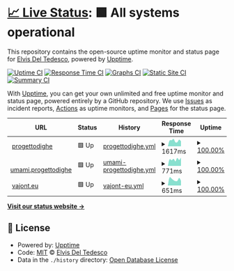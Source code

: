 # [📈 Live Status](https://phante.github.io/prdi-status): <!--live status--> **🟩 All systems operational**

This repository contains the open-source uptime monitor and status page for [Elvis Del Tedesco](https://www.phante.com), powered by [Upptime](https://github.com/upptime/upptime).

[![Uptime CI](https://github.com/phante/prdi-status/workflows/Uptime%20CI/badge.svg)](https://github.com/phante/prdi-status/actions?query=workflow%3A%22Uptime+CI%22)
[![Response Time CI](https://github.com/phante/prdi-status/workflows/Response%20Time%20CI/badge.svg)](https://github.com/phante/prdi-status/actions?query=workflow%3A%22Response+Time+CI%22)
[![Graphs CI](https://github.com/phante/prdi-status/workflows/Graphs%20CI/badge.svg)](https://github.com/phante/prdi-status/actions?query=workflow%3A%22Graphs+CI%22)
[![Static Site CI](https://github.com/phante/prdi-status/workflows/Static%20Site%20CI/badge.svg)](https://github.com/phante/prdi-status/actions?query=workflow%3A%22Static+Site+CI%22)
[![Summary CI](https://github.com/phante/prdi-status/workflows/Summary%20CI/badge.svg)](https://github.com/phante/prdi-status/actions?query=workflow%3A%22Summary+CI%22)

With [Upptime](https://upptime.js.org), you can get your own unlimited and free uptime monitor and status page, powered entirely by a GitHub repository. We use [Issues](https://github.com/phante/prdi-status/issues) as incident reports, [Actions](https://github.com/phante/prdi-status/actions) as uptime monitors, and [Pages](https://phante.github.io/prdi-status) for the status page.

<!--start: status pages-->
<!-- This summary is generated by Upptime (https://github.com/upptime/upptime) -->
<!-- Do not edit this manually, your changes will be overwritten -->
<!-- prettier-ignore -->
| URL | Status | History | Response Time | Uptime |
| --- | ------ | ------- | ------------- | ------ |
| <img alt="" src="https://icons.duckduckgo.com/ip3/www.progettodighe.it.ico" height="13"> [progettodighe](https://www.progettodighe.it) | 🟩 Up | [progettodighe.yml](https://github.com/phante/prdi-status/commits/HEAD/history/progettodighe.yml) | <details><summary><img alt="Response time graph" src="./graphs/progettodighe/response-time-week.png" height="20"> 1617ms</summary><br><a href="https://status.prdi.it/history/progettodighe"><img alt="Response time 2220" src="https://img.shields.io/endpoint?url=https%3A%2F%2Fraw.githubusercontent.com%2Fphante%2Fprdi-status%2FHEAD%2Fapi%2Fprogettodighe%2Fresponse-time.json"></a><br><a href="https://status.prdi.it/history/progettodighe"><img alt="24-hour response time 1966" src="https://img.shields.io/endpoint?url=https%3A%2F%2Fraw.githubusercontent.com%2Fphante%2Fprdi-status%2FHEAD%2Fapi%2Fprogettodighe%2Fresponse-time-day.json"></a><br><a href="https://status.prdi.it/history/progettodighe"><img alt="7-day response time 1617" src="https://img.shields.io/endpoint?url=https%3A%2F%2Fraw.githubusercontent.com%2Fphante%2Fprdi-status%2FHEAD%2Fapi%2Fprogettodighe%2Fresponse-time-week.json"></a><br><a href="https://status.prdi.it/history/progettodighe"><img alt="30-day response time 1843" src="https://img.shields.io/endpoint?url=https%3A%2F%2Fraw.githubusercontent.com%2Fphante%2Fprdi-status%2FHEAD%2Fapi%2Fprogettodighe%2Fresponse-time-month.json"></a><br><a href="https://status.prdi.it/history/progettodighe"><img alt="1-year response time 2173" src="https://img.shields.io/endpoint?url=https%3A%2F%2Fraw.githubusercontent.com%2Fphante%2Fprdi-status%2FHEAD%2Fapi%2Fprogettodighe%2Fresponse-time-year.json"></a></details> | <details><summary><a href="https://status.prdi.it/history/progettodighe">100.00%</a></summary><a href="https://status.prdi.it/history/progettodighe"><img alt="All-time uptime 99.92%" src="https://img.shields.io/endpoint?url=https%3A%2F%2Fraw.githubusercontent.com%2Fphante%2Fprdi-status%2FHEAD%2Fapi%2Fprogettodighe%2Fuptime.json"></a><br><a href="https://status.prdi.it/history/progettodighe"><img alt="24-hour uptime 100.00%" src="https://img.shields.io/endpoint?url=https%3A%2F%2Fraw.githubusercontent.com%2Fphante%2Fprdi-status%2FHEAD%2Fapi%2Fprogettodighe%2Fuptime-day.json"></a><br><a href="https://status.prdi.it/history/progettodighe"><img alt="7-day uptime 100.00%" src="https://img.shields.io/endpoint?url=https%3A%2F%2Fraw.githubusercontent.com%2Fphante%2Fprdi-status%2FHEAD%2Fapi%2Fprogettodighe%2Fuptime-week.json"></a><br><a href="https://status.prdi.it/history/progettodighe"><img alt="30-day uptime 100.00%" src="https://img.shields.io/endpoint?url=https%3A%2F%2Fraw.githubusercontent.com%2Fphante%2Fprdi-status%2FHEAD%2Fapi%2Fprogettodighe%2Fuptime-month.json"></a><br><a href="https://status.prdi.it/history/progettodighe"><img alt="1-year uptime 100.00%" src="https://img.shields.io/endpoint?url=https%3A%2F%2Fraw.githubusercontent.com%2Fphante%2Fprdi-status%2FHEAD%2Fapi%2Fprogettodighe%2Fuptime-year.json"></a></details>
| <img alt="" src="https://icons.duckduckgo.com/ip3/umami.progettodighe.it.ico" height="13"> [umami.progettodighe](https://umami.progettodighe.it) | 🟩 Up | [umami-progettodighe.yml](https://github.com/phante/prdi-status/commits/HEAD/history/umami-progettodighe.yml) | <details><summary><img alt="Response time graph" src="./graphs/umami-progettodighe/response-time-week.png" height="20"> 771ms</summary><br><a href="https://status.prdi.it/history/umami-progettodighe"><img alt="Response time 725" src="https://img.shields.io/endpoint?url=https%3A%2F%2Fraw.githubusercontent.com%2Fphante%2Fprdi-status%2FHEAD%2Fapi%2Fumami-progettodighe%2Fresponse-time.json"></a><br><a href="https://status.prdi.it/history/umami-progettodighe"><img alt="24-hour response time 971" src="https://img.shields.io/endpoint?url=https%3A%2F%2Fraw.githubusercontent.com%2Fphante%2Fprdi-status%2FHEAD%2Fapi%2Fumami-progettodighe%2Fresponse-time-day.json"></a><br><a href="https://status.prdi.it/history/umami-progettodighe"><img alt="7-day response time 771" src="https://img.shields.io/endpoint?url=https%3A%2F%2Fraw.githubusercontent.com%2Fphante%2Fprdi-status%2FHEAD%2Fapi%2Fumami-progettodighe%2Fresponse-time-week.json"></a><br><a href="https://status.prdi.it/history/umami-progettodighe"><img alt="30-day response time 793" src="https://img.shields.io/endpoint?url=https%3A%2F%2Fraw.githubusercontent.com%2Fphante%2Fprdi-status%2FHEAD%2Fapi%2Fumami-progettodighe%2Fresponse-time-month.json"></a><br><a href="https://status.prdi.it/history/umami-progettodighe"><img alt="1-year response time 722" src="https://img.shields.io/endpoint?url=https%3A%2F%2Fraw.githubusercontent.com%2Fphante%2Fprdi-status%2FHEAD%2Fapi%2Fumami-progettodighe%2Fresponse-time-year.json"></a></details> | <details><summary><a href="https://status.prdi.it/history/umami-progettodighe">100.00%</a></summary><a href="https://status.prdi.it/history/umami-progettodighe"><img alt="All-time uptime 99.93%" src="https://img.shields.io/endpoint?url=https%3A%2F%2Fraw.githubusercontent.com%2Fphante%2Fprdi-status%2FHEAD%2Fapi%2Fumami-progettodighe%2Fuptime.json"></a><br><a href="https://status.prdi.it/history/umami-progettodighe"><img alt="24-hour uptime 100.00%" src="https://img.shields.io/endpoint?url=https%3A%2F%2Fraw.githubusercontent.com%2Fphante%2Fprdi-status%2FHEAD%2Fapi%2Fumami-progettodighe%2Fuptime-day.json"></a><br><a href="https://status.prdi.it/history/umami-progettodighe"><img alt="7-day uptime 100.00%" src="https://img.shields.io/endpoint?url=https%3A%2F%2Fraw.githubusercontent.com%2Fphante%2Fprdi-status%2FHEAD%2Fapi%2Fumami-progettodighe%2Fuptime-week.json"></a><br><a href="https://status.prdi.it/history/umami-progettodighe"><img alt="30-day uptime 99.82%" src="https://img.shields.io/endpoint?url=https%3A%2F%2Fraw.githubusercontent.com%2Fphante%2Fprdi-status%2FHEAD%2Fapi%2Fumami-progettodighe%2Fuptime-month.json"></a><br><a href="https://status.prdi.it/history/umami-progettodighe"><img alt="1-year uptime 99.98%" src="https://img.shields.io/endpoint?url=https%3A%2F%2Fraw.githubusercontent.com%2Fphante%2Fprdi-status%2FHEAD%2Fapi%2Fumami-progettodighe%2Fuptime-year.json"></a></details>
| <img alt="" src="https://icons.duckduckgo.com/ip3/vajont.eu.ico" height="13"> [vajont.eu](https://vajont.eu) | 🟩 Up | [vajont-eu.yml](https://github.com/phante/prdi-status/commits/HEAD/history/vajont-eu.yml) | <details><summary><img alt="Response time graph" src="./graphs/vajont-eu/response-time-week.png" height="20"> 651ms</summary><br><a href="https://status.prdi.it/history/vajont-eu"><img alt="Response time 842" src="https://img.shields.io/endpoint?url=https%3A%2F%2Fraw.githubusercontent.com%2Fphante%2Fprdi-status%2FHEAD%2Fapi%2Fvajont-eu%2Fresponse-time.json"></a><br><a href="https://status.prdi.it/history/vajont-eu"><img alt="24-hour response time 818" src="https://img.shields.io/endpoint?url=https%3A%2F%2Fraw.githubusercontent.com%2Fphante%2Fprdi-status%2FHEAD%2Fapi%2Fvajont-eu%2Fresponse-time-day.json"></a><br><a href="https://status.prdi.it/history/vajont-eu"><img alt="7-day response time 651" src="https://img.shields.io/endpoint?url=https%3A%2F%2Fraw.githubusercontent.com%2Fphante%2Fprdi-status%2FHEAD%2Fapi%2Fvajont-eu%2Fresponse-time-week.json"></a><br><a href="https://status.prdi.it/history/vajont-eu"><img alt="30-day response time 813" src="https://img.shields.io/endpoint?url=https%3A%2F%2Fraw.githubusercontent.com%2Fphante%2Fprdi-status%2FHEAD%2Fapi%2Fvajont-eu%2Fresponse-time-month.json"></a><br><a href="https://status.prdi.it/history/vajont-eu"><img alt="1-year response time 839" src="https://img.shields.io/endpoint?url=https%3A%2F%2Fraw.githubusercontent.com%2Fphante%2Fprdi-status%2FHEAD%2Fapi%2Fvajont-eu%2Fresponse-time-year.json"></a></details> | <details><summary><a href="https://status.prdi.it/history/vajont-eu">100.00%</a></summary><a href="https://status.prdi.it/history/vajont-eu"><img alt="All-time uptime 68.42%" src="https://img.shields.io/endpoint?url=https%3A%2F%2Fraw.githubusercontent.com%2Fphante%2Fprdi-status%2FHEAD%2Fapi%2Fvajont-eu%2Fuptime.json"></a><br><a href="https://status.prdi.it/history/vajont-eu"><img alt="24-hour uptime 100.00%" src="https://img.shields.io/endpoint?url=https%3A%2F%2Fraw.githubusercontent.com%2Fphante%2Fprdi-status%2FHEAD%2Fapi%2Fvajont-eu%2Fuptime-day.json"></a><br><a href="https://status.prdi.it/history/vajont-eu"><img alt="7-day uptime 100.00%" src="https://img.shields.io/endpoint?url=https%3A%2F%2Fraw.githubusercontent.com%2Fphante%2Fprdi-status%2FHEAD%2Fapi%2Fvajont-eu%2Fuptime-week.json"></a><br><a href="https://status.prdi.it/history/vajont-eu"><img alt="30-day uptime 100.00%" src="https://img.shields.io/endpoint?url=https%3A%2F%2Fraw.githubusercontent.com%2Fphante%2Fprdi-status%2FHEAD%2Fapi%2Fvajont-eu%2Fuptime-month.json"></a><br><a href="https://status.prdi.it/history/vajont-eu"><img alt="1-year uptime 100.00%" src="https://img.shields.io/endpoint?url=https%3A%2F%2Fraw.githubusercontent.com%2Fphante%2Fprdi-status%2FHEAD%2Fapi%2Fvajont-eu%2Fuptime-year.json"></a></details>

<!--end: status pages-->

[**Visit our status website →**](https://phante.github.io/prdi-status)

## 📄 License

- Powered by: [Upptime](https://github.com/upptime/upptime)
- Code: [MIT](./LICENSE) © [Elvis Del Tedesco](https://www.phante.com)
- Data in the `./history` directory: [Open Database License](https://opendatacommons.org/licenses/odbl/1-0/)
